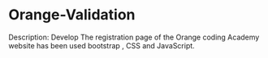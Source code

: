 # Orange-Validation
Description:
Develop The registration page of the Orange coding Academy website has been used bootstrap , CSS and JavaScript.
